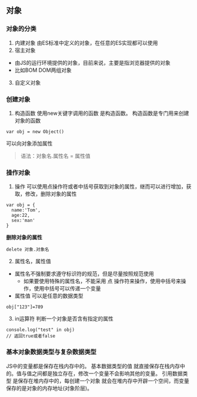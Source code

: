 ## 对象 
### 对象的分类
1. 内建对象  由ES标准中定义的对象，在任意的ES实现都可以使用
2. 宿主对象  
- 由JS的运行环境提供的对象，目前来说，主要是指浏览器提供的对象
- 比如BOM DOM两组对象
3. 自定义对象  

### 创建对象
1. 构造函数 
使用new关键字调用的函数 是构造函数。
构造函数是专门用来创建对象的函数
```
var obj = new Object()
```
可以向对象添加属性
>  语法：对象名.属性名 = 属性值
### 操作对象
1. 操作
可以使用点操作符或者中括号获取到对象的属性，继而可以进行增加，获取，修改，删除对象的属性
```
var obj = {
  name:'Tom',
  age:22,
  sex:'man'
}
```
**删除对象的属性**
```
delete 对象.对象名
```
2. 属性名，属性值
- 属性名不强制要求遵守标识符的规范，但是尽量按照规范使用
  - 如果要使用特殊的属性名，不能采用 点 操作符来操作，使用中括号来操作，使用中括号可以传递一个变量 
- 属性值 可以是任意的数据类型
```
obj["123"]=789
```
3. in运算符
判断一个对象是否含有指定的属性
```
console.log("test" in obj)
// 返回true或者false
```
### 基本对象数据类型与复杂数据类型
JS中的变量都是保存在栈内存中的。
基本数据类型的值 就直接保存在栈内存中的。值与值之间都是独立存在，修改一个变量不会影响其他的变量。
引用数据类型 是保存在堆内存中的，每创建一个对象 就会在堆内存中开辟一个空间，而变量保存的是对象的内存地址(对象阶层)。